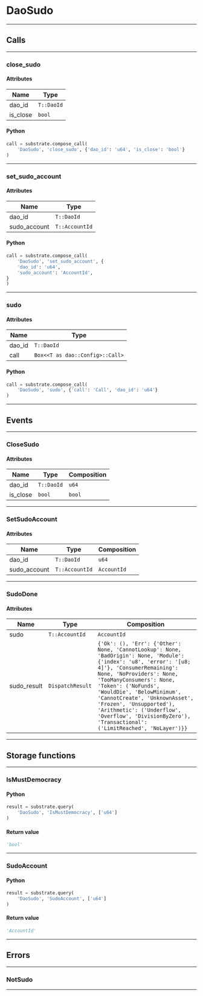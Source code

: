 
# DaoSudo

---------
## Calls

---------
### close_sudo
#### Attributes
| Name | Type |
| -------- | -------- | 
| dao_id | `T::DaoId` | 
| is_close | `bool` | 

#### Python
```python
call = substrate.compose_call(
    'DaoSudo', 'close_sudo', {'dao_id': 'u64', 'is_close': 'bool'}
)
```

---------
### set_sudo_account
#### Attributes
| Name | Type |
| -------- | -------- | 
| dao_id | `T::DaoId` | 
| sudo_account | `T::AccountId` | 

#### Python
```python
call = substrate.compose_call(
    'DaoSudo', 'set_sudo_account', {
    'dao_id': 'u64',
    'sudo_account': 'AccountId',
}
)
```

---------
### sudo
#### Attributes
| Name | Type |
| -------- | -------- | 
| dao_id | `T::DaoId` | 
| call | `Box<<T as dao::Config>::Call>` | 

#### Python
```python
call = substrate.compose_call(
    'DaoSudo', 'sudo', {'call': 'Call', 'dao_id': 'u64'}
)
```

---------
## Events

---------
### CloseSudo
#### Attributes
| Name | Type | Composition
| -------- | -------- | -------- |
| dao_id | `T::DaoId` | ```u64```
| is_close | `bool` | ```bool```

---------
### SetSudoAccount
#### Attributes
| Name | Type | Composition
| -------- | -------- | -------- |
| dao_id | `T::DaoId` | ```u64```
| sudo_account | `T::AccountId` | ```AccountId```

---------
### SudoDone
#### Attributes
| Name | Type | Composition
| -------- | -------- | -------- |
| sudo | `T::AccountId` | ```AccountId```
| sudo_result | `DispatchResult` | ```{'Ok': (), 'Err': {'Other': None, 'CannotLookup': None, 'BadOrigin': None, 'Module': {'index': 'u8', 'error': '[u8; 4]'}, 'ConsumerRemaining': None, 'NoProviders': None, 'TooManyConsumers': None, 'Token': ('NoFunds', 'WouldDie', 'BelowMinimum', 'CannotCreate', 'UnknownAsset', 'Frozen', 'Unsupported'), 'Arithmetic': ('Underflow', 'Overflow', 'DivisionByZero'), 'Transactional': ('LimitReached', 'NoLayer')}}```

---------
## Storage functions

---------
### IsMustDemocracy

#### Python
```python
result = substrate.query(
    'DaoSudo', 'IsMustDemocracy', ['u64']
)
```

#### Return value
```python
'bool'
```
---------
### SudoAccount

#### Python
```python
result = substrate.query(
    'DaoSudo', 'SudoAccount', ['u64']
)
```

#### Return value
```python
'AccountId'
```
---------
## Errors

---------
### NotSudo

---------